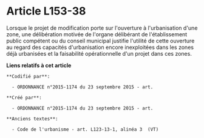 # Article L153-38

Lorsque le projet de modification porte sur l'ouverture à l'urbanisation d'une zone, une délibération motivée de l'organe
délibérant de l'établissement public compétent ou du conseil municipal justifie l'utilité de cette ouverture au regard des
capacités d'urbanisation encore inexploitées dans les zones déjà urbanisées et la faisabilité opérationnelle d'un projet dans
ces zones.

**Liens relatifs à cet article**

	**Codifié par**:

	  - ORDONNANCE n°2015-1174 du 23 septembre 2015 - art.

	**Créé par**:

	  - ORDONNANCE n°2015-1174 du 23 septembre 2015 - art.

	**Anciens textes**:

	  - Code de l'urbanisme - art. L123-13-1, alinéa 3  (VT)

